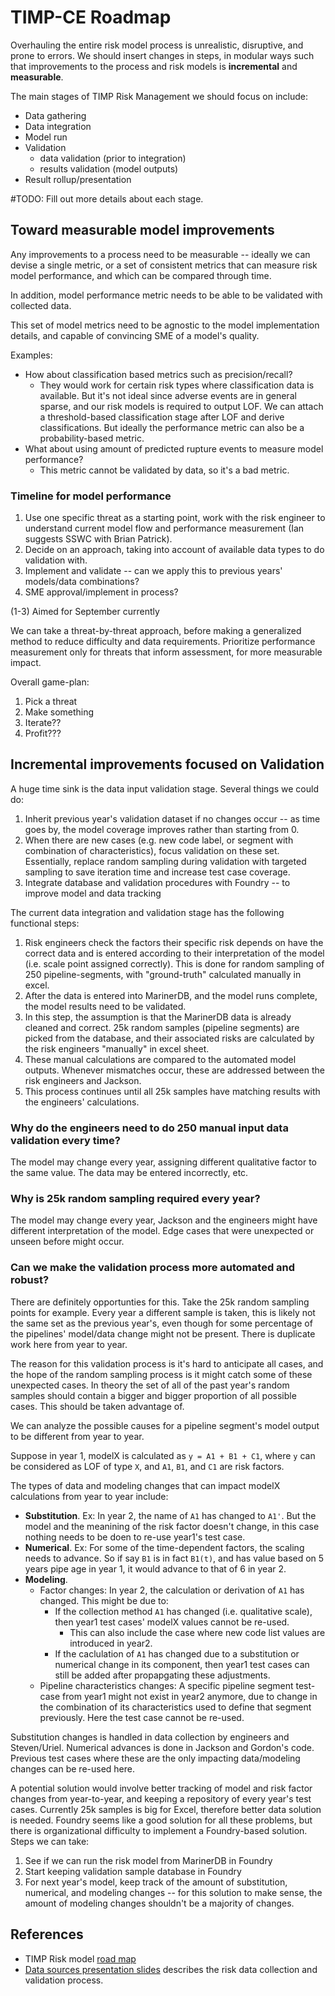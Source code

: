 # TIMP-CE Roadmap

Overhauling the entire risk model process is unrealistic, disruptive, and prone to errors. We should insert changes in steps, in modular ways such that improvements to the process and risk models is __incremental__ and __measurable__.

The main stages of TIMP Risk Management we should focus on include:

- Data gathering
- Data integration
- Model run
- Validation
    - data validation (prior to integration)
    - results validation (model outputs)
- Result rollup/presentation

#TODO: Fill out more details about each stage.

## Toward measurable model improvements

Any improvements to a process need to be measurable -- ideally we can devise a single metric, or a set of consistent metrics that can measure risk model performance, and which can be compared through time.

In addition, model performance metric needs to be able to be validated with collected data.

This set of model metrics need to be agnostic to the model implementation details, and capable of convincing SME of a model's quality.

Examples:

- How about classification based metrics such as precision/recall?
    - They would work for certain risk types where classification data is available. But it's not ideal since adverse events are in general sparse, and our risk models is required to output LOF. We can attach a threshold-based classification stage after LOF and derive classifications. But ideally the performance metric can also be a probability-based metric.
- What about using amount of predicted rupture events to measure model performance?
    - This metric cannot be validated by data, so it's a bad metric.

### Timeline for model performance

1. Use one specific threat as a starting point, work with the risk engineer to understand current model flow and performance measurement (Ian suggests SSWC with Brian Patrick).
2. Decide on an approach, taking into account of available data types to do validation with.
3. Implement and validate -- can we apply this to previous years' models/data combinations?
4. SME approval/implement in process?

(1-3) Aimed for September currently

We can take a threat-by-threat approach, before making a generalized method to reduce difficulty and data requirements. Prioritize performance measurement only for threats that inform assessment, for more measurable impact.

Overall game-plan:

1. Pick a threat
2. Make something
3. Iterate??
4. Profit???

## Incremental improvements focused on Validation

A huge time sink is the data input validation stage. Several things we could do:

1. Inherit previous year's validation dataset if no changes occur -- as time goes by, the model coverage improves rather than starting from 0.
2. When there are new cases (e.g. new code label, or segment with combination of characteristics), focus validation on these set. Essentially, replace random sampling during validation with targeted sampling to save iteration time and increase test case coverage.
3. Integrate database and validation procedures with Foundry -- to improve model and data tracking


The current data integration and validation stage has the following functional steps:

1. Risk engineers check the factors their specific risk depends on have the correct data and is entered according to their interpretation of the model (i.e. scale point assigned correctly). This is done for random sampling of 250 pipeline-segments, with "ground-truth" calculated manually in excel.
2. After the data is entered into MarinerDB, and the model runs complete, the model results need to be validated.
3. In this step, the assumption is that the MarinerDB data is already cleaned and correct. 25k random samples (pipeline segments) are picked from the database, and their associated risks are calculated by the risk engineers "manually" in excel sheet.
4. These manual calculations are compared to the automated model outputs. Whenever mismatches occur, these are addressed between the risk engineers and Jackson.
5. This process continues until all 25k samples have matching results with the engineers' calculations.

### __Why do the engineers need to do 250 manual input data validation every time?__

The model may change every year, assigning different qualitative factor to the same value. The data may be entered incorrectly, etc.

### __Why is 25k random sampling required every year?__

The model may change every year, Jackson and the engineers might have different interpretation of the model. Edge cases that were unexpected or unseen before might occur.

### __Can we make the validation process more automated and robust?__

There are definitely opportunties for this. Take the 25k random sampling points for example. Every year a different sample is taken, this is likely not the same set as the previous year's, even though for some percentage of the pipelines' model/data change might not be present. There is duplicate work here from year to year.

The reason for this validation process is it's hard to anticipate all cases, and the hope of the random sampling process is it might catch some of these unexpected cases. In theory the set of all of the past year's random samples should contain a bigger and bigger proportion of all possible cases. This should be taken advantage of.

We can analyze the possible causes for a pipeline segment's model output to be different from year to year. 

Suppose in year 1, modelX is calculated as `y = A1 + B1 + C1`, where `y` can be considered as LOF of type `X`, and `A1`, `B1`, and `C1` are risk factors.

The types of data and modeling changes that can impact modelX calculations from year to year include:

- __Substitution__. Ex: In year 2, the name of `A1` has changed to `A1'`. But the model and the meanining of the risk factor doesn't change, in this case nothing needs to be doen to re-use year1's test case.
- __Numerical__. Ex: For some of the time-dependent factors, the scaling needs to advance. So if say `B1` is in fact `B1(t)`, and has value based on 5 years pipe age in year 1, it would advance to that of 6 in year 2.
- __Modeling__.
    - Factor changes: In year 2, the calculation or derivation of `A1` has changed. This might be due to:
        - If the collection method `A1` has changed (i.e. qualitative scale), then year1 test cases' modelX values cannot be re-used.
            - This can also include the case where new code list values are introduced in year2.
        - If the caclulation of `A1` has changed due to a substitution or numerical change in its component, then year1 test cases can still be added after propapgating these adjustments.
    - Pipeline characteristics changes: A specific pipeline segment test-case from year1 might not exist in year2 anymore, due to change in the combination of its characteristics used to define that segment previously. Here the test case cannot be re-used.

Substitution changes is handled in data collection by engineers and Steven/Uriel. Numerical advances is done in Jackson and Gordon's code. Previous test cases where these are the only impacting data/modeling changes can be re-used here.

A potential solution would involve better tracking of model and risk factor changes from year-to-year, and keeping a repository of every year's test cases. Currently 25k samples is big for Excel, therefore better data solution is needed. Foundry seems like a good solution for all these problems, but there is organizational difficulty to implement a Foundry-based solution. Steps we can take:
1. See if we can run the risk model from MarinerDB in Foundry
2. Start keeping validation sample database in Foundry
3. For next year's model, keep track of the amount of substitution, numerical, and modeling changes -- for this solution to make sense, the amount of modeling changes shouldn't be a majority of changes.

## References

- TIMP Risk model [road map](https://pge-my.sharepoint.com/:b:/r/personal/ixh8_pge_com/Documents/Microsoft%20Teams%20Chat%20Files/RIsk%20model%20road%20map_final_June2021.pdf?csf=1&web=1&e=yePQc4)
- [Data sources presentation slides](https://pge-my.sharepoint.com/:p:/p/s3lg/Ec3AUFhrkw1Bke6Zf86sa44BGPXI5i9Y9MKDzVwEvkjapg?e=1dYRqR) describes the risk data collection and validation process.
